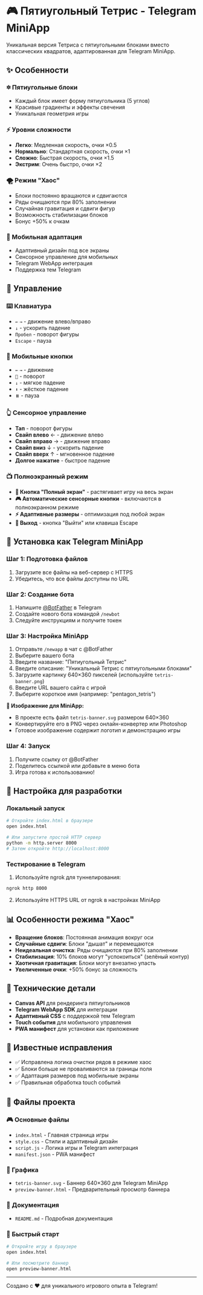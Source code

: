 # 🎮 Пятиугольный Тетрис - Telegram MiniApp

Уникальная версия Тетриса с пятиугольными блоками вместо классических квадратов, адаптированная для Telegram MiniApp.

## ✨ Особенности

### 🔯 Пятиугольные блоки
- Каждый блок имеет форму пятиугольника (5 углов)
- Красивые градиенты и эффекты свечения
- Уникальная геометрия игры

### ⚡ Уровни сложности
- **Легко**: Медленная скорость, очки ×0.5
- **Нормально**: Стандартная скорость, очки ×1
- **Сложно**: Быстрая скорость, очки ×1.5
- **Экстрим**: Очень быстро, очки ×2

### 🌪️ Режим "Хаос"
- Блоки постоянно вращаются и сдвигаются
- Ряды очищаются при 80% заполнении
- Случайная гравитация и сдвиги фигур
- Возможность стабилизации блоков
- Бонус +50% к очкам

### 📱 Мобильная адаптация
- Адаптивный дизайн под все экраны
- Сенсорное управление для мобильных
- Telegram WebApp интеграция
- Поддержка тем Telegram

## 🎯 Управление

### ⌨️ Клавиатура
- `←` `→` - движение влево/вправо
- `↓` - ускорить падение
- `Пробел` - поворот фигуры
- `Escape` - пауза

### 📱 Мобильные кнопки
- `←` `→` - движение
- `🔄` - поворот
- `↓` - мягкое падение
- `⬇️` - жёсткое падение
- `⏸️` - пауза

### 👆 Сенсорное управление
- **Тап** - поворот фигуры
- **Свайп влево** ← - движение влево
- **Свайп вправо** → - движение вправо  
- **Свайп вниз** ↓ - ускорить падение
- **Свайп вверх** ↑ - мгновенное падение
- **Долгое нажатие** - быстрое падение

### 📺 Полноэкранный режим
- **📱 Кнопка "Полный экран"** - растягивает игру на весь экран
- **🎮 Автоматические сенсорные кнопки** - включаются в полноэкранном режиме
- **⚡ Адаптивные размеры** - оптимизация под любой экран
- **🚪 Выход** - кнопка "Выйти" или клавиша Escape

## 🚀 Установка как Telegram MiniApp

### Шаг 1: Подготовка файлов
1. Загрузите все файлы на веб-сервер с HTTPS
2. Убедитесь, что все файлы доступны по URL

### Шаг 2: Создание бота
1. Напишите [@BotFather](https://t.me/botfather) в Telegram
2. Создайте нового бота командой `/newbot`
3. Следуйте инструкциям и получите токен

### Шаг 3: Настройка MiniApp
1. Отправьте `/newapp` в чат с @BotFather
2. Выберите вашего бота
3. Введите название: "Пятиугольный Тетрис"
4. Введите описание: "Уникальный Тетрис с пятиугольными блоками"
5. Загрузите картинку 640×360 пикселей (используйте `tetris-banner.png`)
6. Введите URL вашего сайта с игрой
7. Выберите короткое имя (например: "pentagon_tetris")

**🎨 Изображение для MiniApp:**
- В проекте есть файл `tetris-banner.svg` размером 640×360
- Конвертируйте его в PNG через онлайн-конвертер или Photoshop
- Готовое изображение содержит логотип и демонстрацию игры

### Шаг 4: Запуск
1. Получите ссылку от @BotFather
2. Поделитесь ссылкой или добавьте в меню бота
3. Игра готова к использованию!

## 🔧 Настройка для разработки

### Локальный запуск
```bash
# Откройте index.html в браузере
open index.html

# Или запустите простой HTTP сервер
python -m http.server 8000
# Затем откройте http://localhost:8000
```

### Тестирование в Telegram
1. Используйте ngrok для туннелирования:
```bash
ngrok http 8000
```
2. Используйте HTTPS URL от ngrok в настройках MiniApp

## 📊 Особенности режима "Хаос"

- **Вращение блоков**: Постоянная анимация вокруг оси
- **Случайные сдвиги**: Блоки "дышат" и перемещаются
- **Неидеальная очистка**: Ряды очищаются при 80% заполнении
- **Стабилизация**: 10% блоков могут "успокоиться" (зелёный контур)
- **Хаотичная гравитация**: Блоки могут внезапно упасть
- **Увеличенные очки**: +50% бонус за сложность

## 🎨 Технические детали

- **Canvas API** для рендеринга пятиугольников
- **Telegram WebApp SDK** для интеграции
- **Адаптивный CSS** с поддержкой тем Telegram
- **Touch события** для мобильного управления
- **PWA манифест** для установки как приложение

## 🐛 Известные исправления

- ✅ Исправлена логика очистки рядов в режиме хаос
- ✅ Блоки больше не проваливаются за границы поля
- ✅ Адаптация размеров под мобильные экраны
- ✅ Правильная обработка touch событий

## 📁 Файлы проекта

### 🎮 Основные файлы
- `index.html` - Главная страница игры
- `style.css` - Стили и адаптивный дизайн
- `script.js` - Логика игры и Telegram интеграция
- `manifest.json` - PWA манифест

### 🎨 Графика
- `tetris-banner.svg` - Баннер 640×360 для Telegram MiniApp
- `preview-banner.html` - Предварительный просмотр баннера

### 📖 Документация
- `README.md` - Подробная документация

### 🚀 Быстрый старт
```bash
# Откройте игру в браузере
open index.html

# Или посмотрите баннер
open preview-banner.html
```

---

Создано с ❤️ для уникального игрового опыта в Telegram!